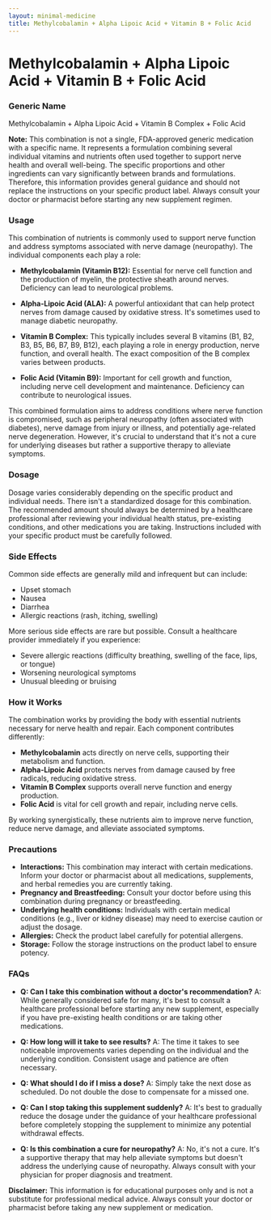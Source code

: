 ```yaml
---
layout: minimal-medicine
title: Methylcobalamin + Alpha Lipoic Acid + Vitamin B + Folic Acid
---
```


# Methylcobalamin + Alpha Lipoic Acid + Vitamin B + Folic Acid
### Generic Name
Methylcobalamin + Alpha Lipoic Acid + Vitamin B Complex + Folic Acid


**Note:**  This combination is not a single, FDA-approved generic medication with a specific name.  It represents a formulation combining several individual vitamins and nutrients often used together to support nerve health and overall well-being.  The specific proportions and other ingredients can vary significantly between brands and formulations.  Therefore, this information provides general guidance and should not replace the instructions on your specific product label. Always consult your doctor or pharmacist before starting any new supplement regimen.


### Usage

This combination of nutrients is commonly used to support nerve function and address symptoms associated with nerve damage (neuropathy).  The individual components each play a role:

* **Methylcobalamin (Vitamin B12):**  Essential for nerve cell function and the production of myelin, the protective sheath around nerves.  Deficiency can lead to neurological problems.

* **Alpha-Lipoic Acid (ALA):**  A powerful antioxidant that can help protect nerves from damage caused by oxidative stress. It's sometimes used to manage diabetic neuropathy.

* **Vitamin B Complex:**  This typically includes several B vitamins (B1, B2, B3, B5, B6, B7, B9, B12), each playing a role in energy production, nerve function, and overall health.  The exact composition of the B complex varies between products.

* **Folic Acid (Vitamin B9):** Important for cell growth and function, including nerve cell development and maintenance.  Deficiency can contribute to neurological issues.

This combined formulation aims to address conditions where nerve function is compromised, such as peripheral neuropathy (often associated with diabetes), nerve damage from injury or illness, and potentially age-related nerve degeneration.  However, it's crucial to understand that it's not a cure for underlying diseases but rather a supportive therapy to alleviate symptoms.


### Dosage

Dosage varies considerably depending on the specific product and individual needs.  There isn't a standardized dosage for this combination. The recommended amount should always be determined by a healthcare professional after reviewing your individual health status, pre-existing conditions, and other medications you are taking.  Instructions included with your specific product must be carefully followed.


### Side Effects

Common side effects are generally mild and infrequent but can include:

* Upset stomach
* Nausea
* Diarrhea
* Allergic reactions (rash, itching, swelling)

More serious side effects are rare but possible.  Consult a healthcare provider immediately if you experience:

* Severe allergic reactions (difficulty breathing, swelling of the face, lips, or tongue)
* Worsening neurological symptoms
* Unusual bleeding or bruising

### How it Works

The combination works by providing the body with essential nutrients necessary for nerve health and repair.  Each component contributes differently:

* **Methylcobalamin** acts directly on nerve cells, supporting their metabolism and function.
* **Alpha-Lipoic Acid** protects nerves from damage caused by free radicals, reducing oxidative stress.
* **Vitamin B Complex** supports overall nerve function and energy production.
* **Folic Acid** is vital for cell growth and repair, including nerve cells.

By working synergistically, these nutrients aim to improve nerve function, reduce nerve damage, and alleviate associated symptoms.


### Precautions

* **Interactions:** This combination may interact with certain medications.  Inform your doctor or pharmacist about all medications, supplements, and herbal remedies you are currently taking.
* **Pregnancy and Breastfeeding:**  Consult your doctor before using this combination during pregnancy or breastfeeding.
* **Underlying health conditions:**  Individuals with certain medical conditions (e.g., liver or kidney disease) may need to exercise caution or adjust the dosage.
* **Allergies:**  Check the product label carefully for potential allergens.
* **Storage:** Follow the storage instructions on the product label to ensure potency.

### FAQs

* **Q: Can I take this combination without a doctor's recommendation?**  A: While generally considered safe for many, it's best to consult a healthcare professional before starting any new supplement, especially if you have pre-existing health conditions or are taking other medications.

* **Q: How long will it take to see results?**  A: The time it takes to see noticeable improvements varies depending on the individual and the underlying condition.  Consistent usage and patience are often necessary.

* **Q: What should I do if I miss a dose?**  A: Simply take the next dose as scheduled. Do not double the dose to compensate for a missed one.

* **Q: Can I stop taking this supplement suddenly?**  A: It's best to gradually reduce the dosage under the guidance of your healthcare professional before completely stopping the supplement to minimize any potential withdrawal effects.

* **Q: Is this combination a cure for neuropathy?**  A: No, it's not a cure.  It's a supportive therapy that may help alleviate symptoms but doesn't address the underlying cause of neuropathy.  Always consult with your physician for proper diagnosis and treatment.

**Disclaimer:**  This information is for educational purposes only and is not a substitute for professional medical advice.  Always consult your doctor or pharmacist before taking any new supplement or medication.
